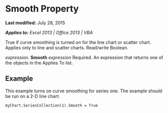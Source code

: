 
# Smooth Property

 **Last modified:** July 28, 2015

 _**Applies to:** Excel 2013 | Office 2013 | VBA_

True if curve smoothing is turned on for the line chart or scatter chart. Applies only to line and scatter charts. Read/write Boolean.

 _expression_. **Smooth**
 _expression_ Required. An expression that returns one of the objects in the Applies To list.

## Example

This example turns on curve smoothing for series one. The example should be run on a 2-D line chart.


```
myChart.SeriesCollection(1).Smooth = True
```

